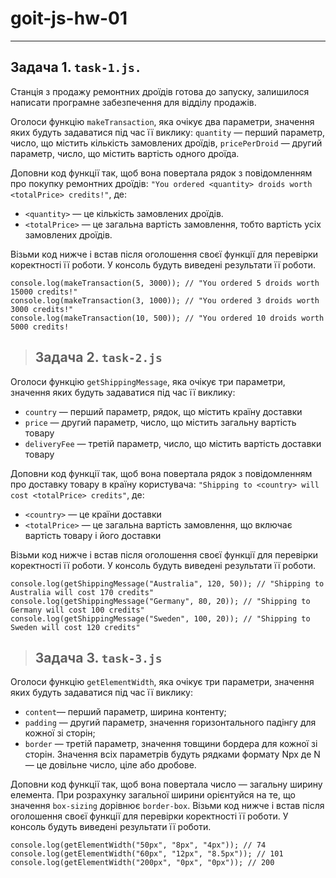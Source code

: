# goit-js-hw-01

---

## Задача 1. `task-1.js.`

Станція з продажу ремонтних дроїдів готова до запуску, залишилося написати програмне забезпечення
для відділу продажів.

Оголоси функцію `makeTransaction`, яка очікує два параметри, значення яких будуть задаватися під час
її виклику: `quantity` — перший параметр, число, що містить кількість замовлених дроїдів,
`pricePerDroid` — другий параметр, число, що містить вартість одного дроїда.

Доповни код функції так, щоб вона повертала рядок з повідомленням про покупку ремонтних дроїдів:
`"You ordered <quantity> droids worth <totalPrice> credits!"`, де:

- `<quantity>` — це кількість замовлених дроїдів.
- `<totalPrice>` — це загальна вартість замовлення, тобто вартість усіх замовлених дроїдів.

Візьми код нижче і встав після оголошення своєї функції для перевірки коректності її роботи. У
консоль будуть виведені результати її роботи.

```
console.log(makeTransaction(5, 3000)); // "You ordered 5 droids worth 15000 credits!"
console.log(makeTransaction(3, 1000)); // "You ordered 3 droids worth 3000 credits!"
console.log(makeTransaction(10, 500)); // "You ordered 10 droids worth 5000 credits!
```

> ## Задача 2. `task-2.js`

Оголоси функцію `getShippingMessage`, яка очікує три параметри, значення яких будуть задаватися під
час її виклику:

- `country` — перший параметр, рядок, що містить країну доставки
- `price` — другий параметр, число, що містить загальну вартість товару
- `deliveryFee` — третій параметр, число, що містить вартість доставки товару

Доповни код функції так, щоб вона повертала рядок з повідомленням про доставку товару в країну
користувача: `"Shipping to <country> will cost <totalPrice> credits"`, де:

- `<country>` — це країни доставки
- `<totalPrice>` — це загальна вартість замовлення, що включає вартість товару і його доставки

Візьми код нижче і встав після оголошення своєї функції для перевірки коректності її роботи. У
консоль будуть виведені результати її роботи.

```
console.log(getShippingMessage("Australia", 120, 50)); // "Shipping to Australia will cost 170 credits"
console.log(getShippingMessage("Germany", 80, 20)); // "Shipping to Germany will cost 100 credits"
console.log(getShippingMessage("Sweden", 100, 20)); // "Shipping to Sweden will cost 120 credits"
```

> ## Задача 3. `task-3.js`

Оголоси функцію `getElementWidth`, яка очікує три параметри, значення яких будуть задаватися під час
її виклику:

- `content`— перший параметр, ширина контенту;
- `padding` — другий параметр, значення горизонтального падінгу для кожної зі сторін;
- `border` — третій параметр, значення товщини бордера для кожної зі сторін. Значення всіх
  параметрів будуть рядками формату Npx де N — це довільне число, ціле або дробове.

Доповни код функції так, щоб вона повертала число — загальну ширину елемента. При розрахунку
загальної ширини орієнтуйся на те, що значення `box-sizing` дорівнює `border-box`. Візьми код нижче
і встав після оголошення своєї функції для перевірки коректності її роботи. У консоль будуть
виведені результати її роботи.

```
console.log(getElementWidth("50px", "8px", "4px")); // 74
console.log(getElementWidth("60px", "12px", "8.5px")); // 101
console.log(getElementWidth("200px", "0px", "0px")); // 200
```
